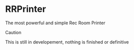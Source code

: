 # RRPrinter
The most powerful and simple Rec Room Printer

> [!CAUTION]
> This is still in developement, nothing is finished or definitive
